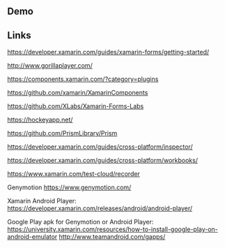 Demo
-----------------------------------------------------------------------

	
	

Links
-----------------------------------------------------------------------

https://developer.xamarin.com/guides/xamarin-forms/getting-started/

http://www.gorillaplayer.com/

https://components.xamarin.com/?category=plugins

https://github.com/xamarin/XamarinComponents

https://github.com/XLabs/Xamarin-Forms-Labs

https://hockeyapp.net/

https://github.com/PrismLibrary/Prism

https://developer.xamarin.com/guides/cross-platform/inspector/

https://developer.xamarin.com/guides/cross-platform/workbooks/

https://www.xamarin.com/test-cloud/recorder

Genymotion
https://www.genymotion.com/

Xamarin Android Player:
https://developer.xamarin.com/releases/android/android-player/

Google Play apk for Genymotion or Android Player:
https://university.xamarin.com/resources/how-to-install-google-play-on-android-emulator
http://www.teamandroid.com/gapps/
